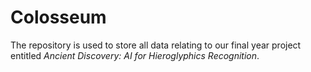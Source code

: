 # Colosseum

The repository is used to store all data relating to our final year project entitled *Ancient Discovery: AI for Hieroglyphics Recognition*.